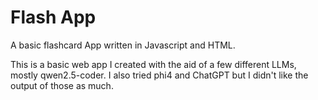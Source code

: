 # Flash App

A basic flashcard App written in Javascript and HTML. 

This is a basic web app I created with the aid of a few different LLMs, mostly qwen2.5-coder. 
I also tried phi4 and ChatGPT but I didn't like the output of those as much.

